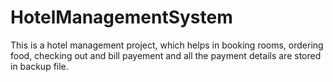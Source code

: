 # HotelManagementSystem

This is a hotel management project, which helps in booking rooms, ordering food, checking out and bill payement and all the payment details are stored in backup file.

